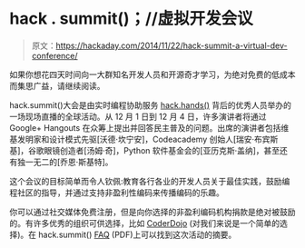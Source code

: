 # hack . summit()；//虚拟开发会议

> 原文：<https://hackaday.com/2014/11/22/hack-summit-a-virtual-dev-conference/>

如果你想花四天时间向一大群知名开发人员和开源奇才学习，为绝对免费的低成本而集思广益，请继续阅读。

hack.summit()大会是由实时编程协助服务 [hack.hands()](https://hackhands.com/) 背后的优秀人员举办的一场现场直播的全球活动。从 12 月 1 日到 12 月 4 日，许多演讲者将通过 Google+ Hangouts 在众筹上提出并回答民主普及的问题。出席的演讲者包括维基发明家和设计模式先驱[沃德·坎宁安]，Codeacademy 创始人[瑞安·布宾斯基]，谷歌眼镜创造者[汤姆·奇]，Python 软件基金会的[亚历克斯·盖纳]，甚至还有独一无二的[乔恩·斯基特]。

这个会议的目标简单而令人钦佩:教育各行各业的开发人员关于最佳实践，鼓励编程社区的指导，并通过支持非盈利性编码来传播编码的乐趣。

你可以通过社交媒体免费注册，但是向你选择的非盈利编码机构捐款是绝对被鼓励的。有许多优秀的组织可供选择，比如 [CoderDojo](https://coderdojo.com/) (对我们来说是一个简单的选择)。在 hack.summit() [FAQ](https://hacksummit.s3.amazonaws.com/img/hacksummit_faq.pdf) (PDF)上可以找到这次活动的摘要。